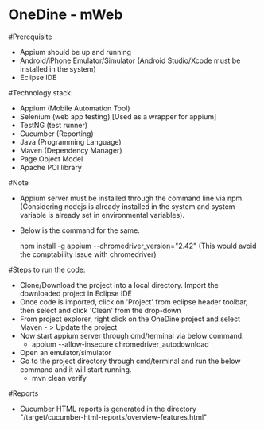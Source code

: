 # OneDine - mWeb


#Prerequisite
* Appium should be up and running
* Android/iPhone Emulator/Simulator (Android Studio/Xcode must be installed in the system)
* Eclipse IDE

#Technology stack:
 * Appium (Mobile Automation Tool)
 * Selenium (web app testing) [Used as a wrapper for appium]
 * TestNG (test runner)
 * Cucumber (Reporting)
 * Java (Programming Language)
 * Maven (Dependency Manager)
 * Page Object Model
 * Apache POI library

#Note 

* Appium server must be installed through the command line via npm. (Considering nodejs is already installed in the system and system variable is already set in environmental variables).  
* Below is the command for the same.

  npm install -g appium --chromedriver_version="2.42"
(This would avoid the comptability issue with chromedriver)
  
 
#Steps to run the code: 
* Clone/Download the project into a local directory. Import the downloaded project in Eclipse IDE
* Once code is imported, click on 'Project' from eclipse header toolbar, then select and click 'Clean' from the drop-down
* From project explorer, right click on the OneDine project and select Maven - > Update the project 
* Now start appium server through cmd/terminal via below command:
  * appium --allow-insecure chromedriver_autodownload  
* Open an emulator/simulator
* Go to the project directory through cmd/terminal and run the below command and it will start running.
  * mvn clean verify
  
 
#Reports 
* Cucumber HTML reports is generated in the directory "/target/cucumber-html-reports/overview-features.html"
